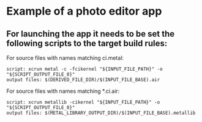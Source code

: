 # Example of a photo editor app 

## For launching the app it needs to be set the following scripts to the target build rules:

For source files with names matching ci.metal:
```
script: xcrun metal -c -fcikernel "${INPUT_FILE_PATH}" -o "${SCRIPT_OUTPUT_FILE_0}"
output files: $(DERIVED_FILE_DIR)/$(INPUT_FILE_BASE).air
```


For source files with names matching *.ci.air:
```
script: xcrun metallib -cikernel "${INPUT_FILE_PATH}" -o "${SCRIPT_OUTPUT_FILE_0}"
output files: $(METAL_LIBRARY_OUTPUT_DIR)/$(INPUT_FILE_BASE).metallib
```
